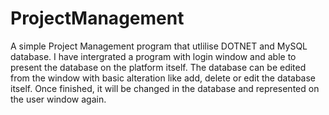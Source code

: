 # ProjectManagement
A simple Project Management program that utlilise DOTNET and MySQL database. I have intergrated a program with login window and able to present the database on the platform itself. The database can be edited from the window with basic alteration like add, delete or edit the database itself. Once finished, it will be changed in the database and represented on the user window again. 
